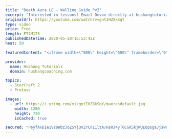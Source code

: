 ```yaml
---
title: "Death Aura LE - Walling Guide PvZ"
excerpt: "Interested in lessons? Email Devon directly at hushangtutorials@outlook.com ------------------------------------------------------------------------------------------------------- Want to support HuShang Tutorials directly? Patreon is a website where you can contribute a monthly donation that will help"
originalUrl: https://youtube.com/watch?v=gntIHZ8kSqY
type: video
price: Free
length: PT4M17S
publishedDateTime: 2020-05-28T16:53:42Z
heat: 50

featuredContent: "<iframe width=\"800\" height=\"500\" frameborder=\"0\" src=\"https://www.youtube.com/embed/gntIHZ8kSqY\" allow=\"accelerometer; autoplay; encrypted-media; gyroscope; picture-in-picture\" allowfullscreen></iframe>"

provider:
  name: HuShang Tutorials
  domain: hushangcoaching.com

topics:
  - StarCraft 2
  - Protoss

images:
  - url: https://i.ytimg.com/vi/gntIHZ8kSqY/maxresdefault.jpg
    width: 1280
    height: 720
    isCached: true

secured: "PeyfAxDIe1Vz8WbzJoZSYjQVZYCn11ltA/HsRJ4yT0CGR5kjWUEOpsgaJjswQhm0abT/e8o7t126Nxy0n+nzxYUsjtOcGU2xv0FuexJ6KSwYN02J8xrDD36nBRQfoI0VfusN0keBfz7nQgE8HpmaLtgQxFqxuQhbNUNoLchbJGN3bPwX24FOTgG0xYLgWS8Th2uu5ItbsQ3wWjqERhZMEEtrQuxgzfX1ipHhwu0zOHNUqsBd8tJrhqwM8r366f2O/C03qyyQ6m15hJojCe/SiBsDke0+hQXyQBZtOZ4df3oEX1eKrKxViRYpK57/EqLJoV9GUdjJKbwPIKnLZncbEky+3y9zj4Viu71YFRhwojPWQJ/hVgEEwOqgsQXAbljbbafBC+YrtKDoXTQFTxa9Zmo2vocm3HfoMv6rM3tm6/4=;WK+G/rCrkiLC2b5AVZ+6rg=="
---
```


